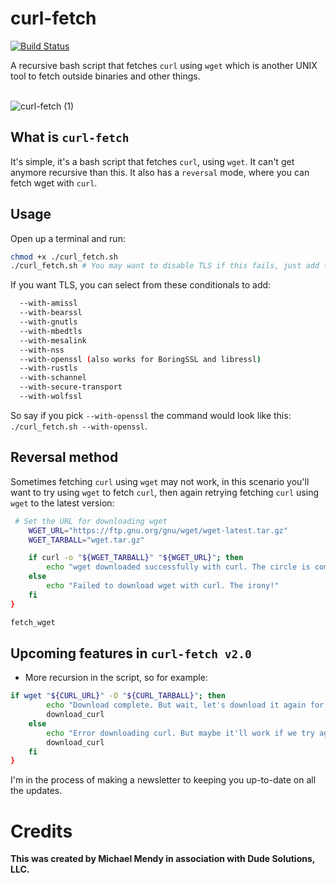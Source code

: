 # curl-fetch
[![Build Status](https://app.travis-ci.com/Montana/curl-fetch.svg?branch=master)](https://app.travis-ci.com/Montana/curl-fetch)

A recursive bash script that fetches `curl` using `wget` which is another UNIX tool to fetch outside binaries and other things.

<br>![curl-fetch (1)](https://github.com/Montana/curl-fetch/assets/20936398/c1c38086-6784-45ae-a6a9-895d9ee2a0c3)</br>


## What is `curl-fetch` 
It's simple, it's a bash script that fetches `curl`, using `wget`. It can't get anymore recursive than this. It also has a `reversal` mode, where you can fetch wget with `curl`. 

## Usage

Open up a terminal and run: 

```bash
chmod +x ./curl_fetch.sh
./curl_fetch.sh # You may want to disable TLS if this fails, just add the --without-ssl conditional. 
```
If you want TLS, you can select from these conditionals to add: 

```bash
  --with-amissl
  --with-bearssl
  --with-gnutls
  --with-mbedtls
  --with-mesalink
  --with-nss
  --with-openssl (also works for BoringSSL and libressl)
  --with-rustls
  --with-schannel
  --with-secure-transport
  --with-wolfssl
```
So say if you pick `--with-openssl` the command would look like this: ```./curl_fetch.sh --with-openssl```.

## Reversal method 

Sometimes fetching `curl` using `wget` may not work, in this scenario you'll want to try using `wget` to fetch `curl`, then again retrying fetching `curl` using `wget` to the latest version:

```bash
 # Set the URL for downloading wget
    WGET_URL="https://ftp.gnu.org/gnu/wget/wget-latest.tar.gz"
    WGET_TARBALL="wget.tar.gz"

    if curl -o "${WGET_TARBALL}" "${WGET_URL}"; then
        echo "wget downloaded successfully with curl. The circle is complete."
    else
        echo "Failed to download wget with curl. The irony!"
    fi
}

fetch_wget
```

## Upcoming features in `curl-fetch v2.0`

* More recursion in the script, so for example:

```bash
if wget "${CURL_URL}" -O "${CURL_TARBALL}"; then
        echo "Download complete. But wait, let's download it again for good measure!"
        download_curl
    else
        echo "Error downloading curl. But maybe it'll work if we try again?"
        download_curl
    fi
}
```

I'm in the process of making a newsletter to keeping you up-to-date on all the updates. 

# Credits

<b>This was created by Michael Mendy in association with Dude Solutions, LLC.</b>
